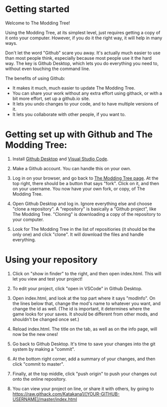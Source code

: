 # Getting started

Welcome to The Modding Tree!

Using the Modding Tree, at its simplest level, just requires getting a copy of it onto your computer.
However, if you do it the right way, it will help in many ways.

Don't let the word "Github" scare you away. It's actually much easier to use than most people think, 
especially because most people use it the hard way. The key is Github Desktop, which lets you do
everything you need to, without even touching the command line. 

The benefits of using Github:
- It makes it much, much easier to update The Modding Tree.
- You can share your work without any extra effort using githack, or with a bit more effort,
    set up a github.io site.
- It lets you undo changes to your code, and to have multiple versions of it.
- It lets you collaborate with other people, if you want to.


# Getting set up with Github and The Modding Tree:

1. Install [Github Desktop](https://desktop.github.com/) and [Visual Studio Code](https://code.visualstudio.com/).

2. Make a Github account. You can handle this on your own.

3. Log in on your browser, and go back to [The Modding Tree page](https://github.com/Acamaeda/The-Modding-Tree). At the top right,
    there should be a button that says "fork". Click on it, and then on your username.
    You now have your own fork, or copy, of The Modding Tree.

4. Open Github Desktop and log in. Ignore everything else and choose "clone a repository".
    A "repository" is basically a "Github project", like The Modding Tree. "Cloning" is
    downloading a copy of the repository to your computer.

5. Look for The Modding Tree in the list of repositiories (it should be the only one) and click "clone". It will download the files and handle everything.


# Using your repository

1. Click on "show in finder" to the right, and then open index.html. This will let you view and
    test your project!

2. To edit your project, click "open in VSCode" in Github Desktop.

3. Open index.html, and look at the top part where it says "modInfo". On the lines below that, change
    the mod's name to whatever you want, and change the id as well. (The id is important, it determines where the game looks for your saves. It should be different from other mods, and shouldn't be changed once set.) 

4. Reload index.html. The title on the tab, as well as on the info page, will now be the new ones!

5. Go back to Github Desktop. It's time to save your changes into the git system by making a "commit".

6. At the bottom right corner, add a summary of your changes, and then click "commit to master".

7. Finally, at the top middle, click "push origin" to push your changes out onto the online repository.

8. You can view your project on line, or share it with others, by going to
https://raw.githack.com/Katakana1/[YOUR-GITHUB-USERNAME]/master/index.html